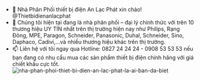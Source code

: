 - 👋 Nhà Phân Phối thiết bị điện An Lạc Phát xin chào! @Thietbidienanlacphat
- 💞️ Chúng tôi hiện tại đang là nhà phân phối – đại lý chính thức với trên 10 thương hiệu UY TÍN nhất trên thị trường hiện nay như Philips, Rạng Đông, MPE, Paragon, Schneider, Panasonic, Duhal, Schneider, Sino, Daphaco, Cadivi,…và nhiều thương hiệu khác trên thị trường.
- 📫 Liên hệ với tôi ngay qua Hotline: 0827 24 24 24 - 0908 53 53 53  nếu bạn đang có nhu cầu mua các sản phẩm thiết bị điện chính hãng với giá chiết khấu cực tốt. ![nha-phan-phoi-thiet-bi-dien-an-lac-phat-la-ai-ban-da-biet](https://user-images.githubusercontent.com/104405656/165209859-f22385fd-7885-434d-80f7-ea5cb5cb28c1.jpg) 
